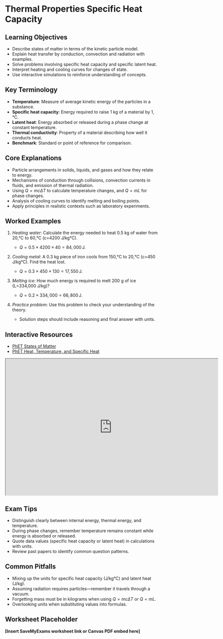 # Thermal Properties Specific Heat Capacity

## Learning Objectives
- Describe states of matter in terms of the kinetic particle model.
- Explain heat transfer by conduction, convection and radiation with examples.
- Solve problems involving specific heat capacity and specific latent heat.
- Interpret heating and cooling curves for changes of state.
- Use interactive simulations to reinforce understanding of concepts.

## Key Terminology
- **Temperature**: Measure of average kinetic energy of the particles in a substance.
- **Specific heat capacity**: Energy required to raise 1 kg of a material by 1\,°C.
- **Latent heat**: Energy absorbed or released during a phase change at constant temperature.
- **Thermal conductivity**: Property of a material describing how well it conducts heat.
- **Benchmark**: Standard or point of reference for comparison.

## Core Explanations
- Particle arrangements in solids, liquids, and gases and how they relate to energy.
- Mechanisms of conduction through collisions, convection currents in fluids, and emission of thermal radiation.
- Using $Q=mc\Delta T$ to calculate temperature changes, and $Q=mL$ for phase changes.
- Analysis of cooling curves to identify melting and boiling points.
- Apply principles in realistic contexts such as laboratory experiments.

## Worked Examples
1. *Heating water*: Calculate the energy needed to heat 0.5 kg of water from 20\,°C to 60\,°C (c=4200 J/kg°C).
   - $Q=0.5\times4200\times40=84,000\,\text{J}$.
2. *Cooling metal*: A 0.3 kg piece of iron cools from 150\,°C to 20\,°C (c=450 J/kg°C). Find the heat lost.
   - $Q=0.3\times450\times130=17,550\,\text{J}$.
3. *Melting ice*: How much energy is required to melt 200 g of ice (L=334,000 J/kg)?
   - $Q=0.2\times334,000=66,800\,\text{J}$.

4. *Practice problem*: Use this problem to check your understanding of the theory.
   - Solution steps should include reasoning and final answer with units.
## Interactive Resources
- [PhET States of Matter](https://phet.colorado.edu/en/simulation/states-of-matter)
- [PhET Heat, Temperature, and Specific Heat](https://phet.colorado.edu/en/simulation/specific-heat)
<iframe src="https://phet.colorado.edu/sims/html/specific-heat/latest/specific-heat_en.html" width="700" height="450" title="Interactive simulation" loading="lazy"></iframe>

## Exam Tips
- Distinguish clearly between internal energy, thermal energy, and temperature.
- During phase changes, remember temperature remains constant while energy is absorbed or released.
- Quote data values (specific heat capacity or latent heat) in calculations with units.
- Review past papers to identify common question patterns.

## Common Pitfalls
- Mixing up the units for specific heat capacity (J/kg°C) and latent heat (J/kg).
- Assuming radiation requires particles—remember it travels through a vacuum.
- Forgetting mass must be in kilograms when using $Q=mc\Delta T$ or $Q=mL$.
- Overlooking units when substituting values into formulas.

## Worksheet Placeholder
**[Insert SaveMyExams worksheet link or Canvas PDF embed here]**
